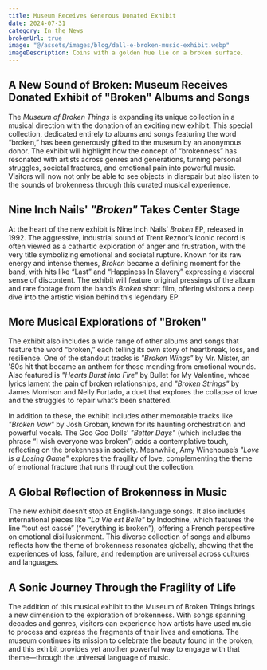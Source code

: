 ```yaml
---
title: Museum Receives Generous Donated Exhibit
date: 2024-07-31
category: In the News
brokenUrl: true
image: "@/assets/images/blog/dall-e-broken-music-exhibit.webp"
imageDescription: Coins with a golden hue lie on a broken surface.
---
```


## A New Sound of Broken: Museum Receives Donated Exhibit of "Broken" Albums and Songs

The <i>Museum of Broken Things</i> is expanding its unique collection in a musical direction with the donation of an exciting new exhibit. This special collection, dedicated entirely to albums and songs featuring the word “broken,” has been generously gifted to the museum by an anonymous donor. The exhibit will highlight how the concept of “brokenness” has resonated with artists across genres and generations, turning personal struggles, societal fractures, and emotional pain into powerful music. Visitors will now not only be able to see objects in disrepair but also listen to the sounds of brokenness through this curated musical experience.

## Nine Inch Nails' <cite>"Broken"</cite> Takes Center Stage

At the heart of the new exhibit is Nine Inch Nails’ <i>Broken</i> EP, released in 1992. The aggressive, industrial sound of Trent Reznor’s iconic record is often viewed as a cathartic exploration of anger and frustration, with the very title symbolizing emotional and societal rupture. Known for its raw energy and intense themes, *Broken* became a defining moment for the band, with hits like “Last” and “Happiness In Slavery” expressing a visceral sense of discontent. The exhibit will feature original pressings of the album and rare footage from the band’s <cite>Broken</cite> short film, offering visitors a deep dive into the artistic vision behind this legendary EP.

## More Musical Explorations of "Broken"

The exhibit also includes a wide range of other albums and songs that feature the word “broken,” each telling its own story of heartbreak, loss, and resilience. One of the standout tracks is *"Broken Wings"* by Mr. Mister, an '80s hit that became an anthem for those mending from emotional wounds. Also featured is *"Hearts Burst into Fire"* by Bullet for My Valentine, whose lyrics lament the pain of broken relationships, and *"Broken Strings"* by James Morrison and Nelly Furtado, a duet that explores the collapse of love and the struggles to repair what’s been shattered.

In addition to these, the exhibit includes other memorable tracks like *"Broken Vow"* by Josh Groban, known for its haunting orchestration and powerful vocals. The Goo Goo Dolls’ *"Better Days"* (which includes the phrase “I wish everyone was broken”) adds a contemplative touch, reflecting on the brokenness in society. Meanwhile, Amy Winehouse’s *"Love Is a Losing Game"* explores the fragility of love, complementing the theme of emotional fracture that runs throughout the collection.

## A Global Reflection of Brokenness in Music

The new exhibit doesn’t stop at English-language songs. It also includes international pieces like *"La Vie est Belle"* by Indochine, which features the line <span lang="fr">“tout est cassé”</span> (“everything is broken”), offering a French perspective on emotional disillusionment. This diverse collection of songs and albums reflects how the theme of brokenness resonates globally, showing that the experiences of loss, failure, and redemption are universal across cultures and languages.

## A Sonic Journey Through the Fragility of Life

The addition of this musical exhibit to the Museum of Broken Things brings a new dimension to the exploration of brokenness. With songs spanning decades and genres, visitors can experience how artists have used music to process and express the fragments of their lives and emotions. The museum continues its mission to celebrate the beauty found in the broken, and this exhibit provides yet another powerful way to engage with that theme—through the universal language of music.
